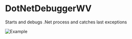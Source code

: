 # DotNetDebuggerWV
 Starts and debugs .Net process and catches last exceptions
 
![Example](https://i.imgur.com/6R68Dip.png)
